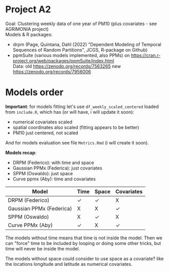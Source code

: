 # Project A2

Goal: Clustering weekly data of one year of PM10 (plus covariates - see AGRIMONIA project)   
Models & R packages:  
- drpm (Page, Quintana, Dahl (2022) "Dependent Modeling of Temporal Sequences of Random Partitions", JCGS, R-package on Github)    
- ppmSuite (various models implemented, also PPMs) on https://cran.r-project.org/web/packages/ppmSuite/index.html   
Data: old https://zenodo.org/records/7563265 new https://zenodo.org/records/7956006   


# Models order
**Important**: for models fitting let's use `df_weekly_scaled_centered` loaded from `include.R`, which has (or will have, i will update it soon):

- numerical covariates scaled
- spatial coordinates also scaled (fitting appears to be better)
- PM10 just centered, not scaled

And for models evaluation see file `Metrics.Rmd` (i will create it soon).

**Models recap**:

- DRPM (Federico): with time and space
- Gaussian PPMx (Federica): just covariates
- SPPM (Oswaldo): just space
- Curve ppmx (Aby): time and covariates

| Model             | Time     | Space    | Covariates |
|-------------------|----------|----------|------------|
| DRPM (Federico)          |  ✓      | ✓        |  X    |
| Gaussian PPMx (Federica) |  X        |      X  |    ✓ |
| SPPM (Oswaldo)           |  X        |       ✓   | X    |
| Curve PPMx (Aby)         |   ✓     | X      |    ✓   |


The models without time means that time is not inside the model. Then we can "force" time to be included by looping or doing some other tricks, but time will never be inside the model.

The models without space could consider to use space as a covariate? like the locations longitude and latitude as numerical covariates.
